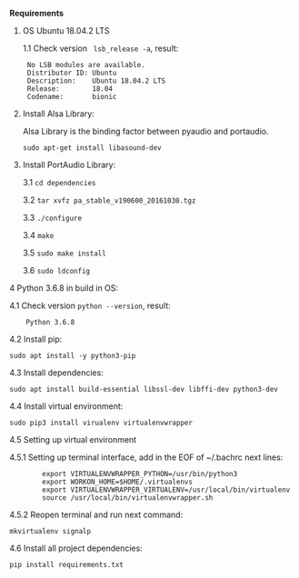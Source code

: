 
**Requirements**

1. OS Ubuntu 18.04.2 LTS


    1.1 Check version ` lsb_release -a`, result:
       
        No LSB modules are available.
        Distributor ID: Ubuntu
        Description:    Ubuntu 18.04.2 LTS
        Release:        18.04
        Codename:       bionic

2. Install Alsa Library:

    Alsa Library is the binding factor between pyaudio and portaudio.

    `sudo apt-get install libasound-dev`

3. Install PortAudio Library:

    3.1 `cd dependencies`
    
    3.2 `tar xvfz pa_stable_v190600_20161030.tgz`
    
    3.3 `./configure`
    
    3.4 `make`
    
    3.5 `sudo make install`
    
    3.6 `sudo ldconfig`

4 Python 3.6.8 in build in OS:

   4.1 Check version `python --version`, result:
    
        Python 3.6.8

   4.2 Install pip:
   
   `sudo apt install -y python3-pip`
        
   4.3 Install dependencies:
   
   `sudo apt install build-essential libssl-dev libffi-dev python3-dev`
        
   4.4 Install virtual environment:
   
   `sudo pip3 install virualenv virtualenvwrapper`
        
   4.5 Setting up virtual environment
   
   4.5.1 Setting up terminal interface, add in the EOF of ~/.bachrc next lines:
            
            export VIRTUALENVWRAPPER_PYTHON=/usr/bin/python3
            export WORKON_HOME=$HOME/.virtualenvs
            export VIRTUALENVWRAPPER_VIRTUALENV=/usr/local/bin/virtualenv
            source /usr/local/bin/virtualenvwrapper.sh
        
   4.5.2 Reopen terminal and run next command:
        
   `mkvirtualenv signalp`

   4.6 Install all project dependencies:
   
   `pip install requirements.txt`
   
        